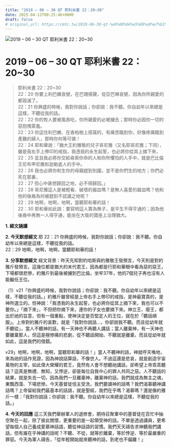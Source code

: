 ```yaml
---
title: "2019 – 06 – 30 QT 耶利米書 22：20~30"
date: 2025-04-12T00:25:46+0800
draft: false
# original_url: https://cmtc.tw/2019-06-30-qt-%e8%80%b6%e5%88%a9%e7%b1%b3%e6%9b%b8-22%ef%bc%9a2030
---
```


![2019 – 06 – 30 QT 耶利米書 22：20\~30](/images/qt.jpg   "2019 – 06 – 30 QT 耶利米書 22：20\~30")

# 2019 – 06 – 30 QT 耶利米書 22：20\~30

> 耶利米書 22：20\~30  
> 22：20 你要上利巴嫩哀號，在巴珊揚聲，從亞巴琳哀號，因為你所親愛的都毀滅了。  
> 22：21 你興盛的時候，我對你說話；你卻說：我不聽。你自幼年以來總是這樣，不聽從我的話。  
> 22：22 你的牧人要被風吞吃，你所親愛的必被擄去；那時你必因你一切的惡抱愧蒙羞。  
> 22：23 你這住利巴嫩、在香柏樹上搭窩的，有痛苦臨到你，好像疼痛臨到產難的婦人，那時你何等可憐！  
> 22：24 耶和華說：「猶大王約雅敬的兒子哥尼雅（又名耶哥尼雅；下同），雖是我右手上帶印的戒指，我憑我的永生起誓，也必將你從其上摘下來，  
> 22：25 並且我必將你交給尋索你命的人和你所懼怕的人手中，就是巴比倫王尼布甲尼撒和迦勒底人的手中。  
> 22：26 我也必將你和生你的母親趕到別國，並不是你們生的地方；你們必死在那裏，  
> 22：27 但心中甚想歸回之地，必不得歸回。」  
> 22：28 哥尼雅這人是被輕看、破壞的器皿嗎？是無人喜愛的器皿嗎？他和他的後裔為何被趕到不認識之地呢？  
> 22：29 地啊，地啊，地啊，當聽耶和華的話！  
> 22：30 耶和華如此說：要寫明這人算為無子，是平生不得亨通的；因為他後裔中再無一人得亨通，能坐在大衛的寶座上治理猶大。

**1. 經文誦讀**

**2.  今天默想經文**
耶 22：21 你興盛的時候，我對你說話；你卻說：我不聽。你自幼年以來總是這樣，不聽從我的話。  
22：29 地啊，地啊，地啊，當聽耶和華的話！

**3. 分享默想經文**
經文背景：昨天先知對約哈斯與約雅敬王發預言，今天則是對約雅斤發預言。這幾位都是猶大的末代君王，因為都是行耶和華眼中看為惡的惡王，下場都很悲慘，約雅斤到最後被擄到巴比倫，坐牢37年，他的7個兒子再也沒有人能繼任王位。

（1）v21「你興盛的時候，我對你說話；你卻說：我不聽。你自幼年以來總是這樣，不聽從我的話。」約雅斤雖曾經是上帝右手上帶印的戒指，是神最寶貴的，是神所選立的。但神說：「我憑我的永生起誓，也必將你從其上摘下來，我也可以不要你。」「摘下來」，不但把你摘下來，連你的子女也要摘下來。神立王、廢王，都出於祂的旨意，但有一個重點，使神決定是否堅定人的王位，就在於「聽話順服」。上帝對約雅斤的哀歎，就是「我對你說話…，你卻說我不聽。而且從幼年就不聽從」，當人不聽神的話，有一天神也不再聽人講話；當人離棄神，有一天神也要離棄那人，但這是極慘痛的悲劇，從不聽話開始、不聽就是離棄，而且從幼年就如此，這是我們的借鏡。

v29」地啊，地啊，地啊，當聽耶和華的話！」當人不聽神的話，神就呼天喚地，來為祂的話作見證，因為神說話算話，不像世人。不過這還是悲哀，就是創造宇宙萬物的主宰，如此偉大榮耀的君王，竟然有人會不想聽祂講話，卻希望上帝乖乖聽話？這真是無禮、無知，又悖逆，卻是每位自我中心的罪人共同之惡。人不聽話的結果，就是失去一切，因為我們一旦離棄神，離棄神的話，我們就成為無主之魂，東飄西蕩、下場悲慘。今天基督徒信主受洗，我們要讀神的話嗎？我們渴慕聽神講話嗎？上帝留給我們最基本的話語，就是聖經，我們在乎嗎？渴慕嗎？還是像約雅斤一樣：「我對你說話；你卻說：我不聽。你自幼年以來總是這樣，不聽從我的話。」

**4. 今天的回應**
這三天我們舉辦軍人的退修會，期待召聚軍中的基督徒在百忙中抽空聚在一起，除了彼此關懷，更重要的是一起領受神的話。不單是透過講員，更希望每個人自己養成愛慕神話語，聽從神話語的習慣。我們天天禱告求神聽我們講話，但有誰在乎神講的話呢？不聽、不從，就等於離棄，等於悖逆、等於最嚴重的罪惡。今天為軍人禱告，「從年輕開始就來聽神的話，到老也不偏離！」
